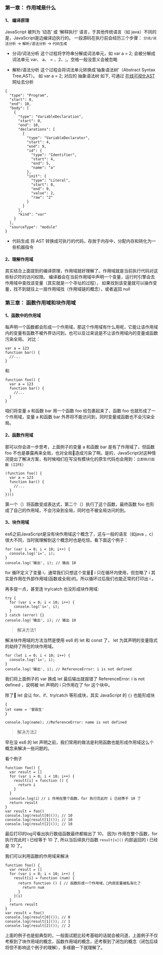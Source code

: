 
### 第一章： 作用域是什么

#### 1、 编译原理

JavaScript 被列为 ‘动态’ 或 ‘解释执行’ 语言，于其他传统语言（如 java）不同的是，JavaScript是边编译边执行的。
一段源码在执行前会经历三个步骤： `分词/词法分析` -> `解析/语法分析` -> `代码生成`

  - 分词/词法分析
  这个过程将字符串分解成词法单元，如 var a = 2; 会被分解成词法单元 var、 a、 = 、2、;。空格一般没意义会被忽略

  - 解析/语法分析
  这个过程会将词法单元转换成‘抽象语法树’（Abstract Syntax Tree,AST）。
  如  var a = 2; 对应的 抽象语法树 如下, 可通过 [在线可视化AST](https://astexplorer.net/) 网址去分析

```
{
  "type": "Program",
  "start": 0,
  "end": 10,
  "body": [
    {
      "type": "VariableDeclaration",
      "start": 0,
      "end": 10,
      "declarations": [
        {
          "type": "VariableDeclarator",
          "start": 4,
          "end": 9,
          "id": {
            "type": "Identifier",
            "start": 4,
            "end": 5,
            "name": "a"
          },
          "init": {
            "type": "Literal",
            "start": 8,
            "end": 9,
            "value": 2,
            "raw": "2"
          }
        }
      ],
      "kind": "var"
    }
  ],
  "sourceType": "module"
}
```
  - 代码生成
  将 AST 转换成可执行的代码，存放于内存中，分配内存和转化为一些机器指令

#### 2、理解作用域

其实结合上面提到的编译原理，作用域就好理解了。作用域就是当前执行代码对这些标识符的访问权限。
编译器会在当前作用域中声明一个变量，运行时引擎会去作用域中查找该变量（其实就是一个寻址的过程），
如果找到该变量就可以操作变量，找不到就往上一层作用域找（作用域链的概念），或者返回 null


### 第三章： 函数作用域和块作用域

#### 1、函数中的作用域

每声明一个函数都会形成一个作用域，那这个作用域有什么用呢，它能让该作用域内的变量有函数不被外界访问到，也可以反过来说是不让该作用域内的变量或函数污染全局。
对比：
```
var a = 123
function bar() {
  //...
}
```
和
```
function foo() {
  var a = 123
  function bar() {
    //...
  }
}
```
咱们将变量 a 和函数 bar 用一个函数 foo 给包裹起来了，函数 foo 也就形成了一个作用域，变量 a 和函数 bar 外界将不能访问到，同时变量或函数也不会污染全局。

#### 2、函数作用域

那可以你会进一步思考，上面例子的变量 a 和函数 bar 是有了作用域了，但函数 foo 不也是暴露再来全局，也对全局造成污染了啊。是的，JavaScript对这种情况提出了解决方案，有时候咱们在写没有模块化的原生代码也会用到：`立即执行函数 (IIFE)`

```
(function foo() {
  var a = 123
  function bar() {
    //...
  }
})()
```

第一个（）将函数变成表达式，第二个（）执行了这个函数，最终函数 foo 也形成了自己的作用域，不会污染到全局，同时也不被全局访问的到。

#### 3、块作用域

es6之前JavaScript是没有块作用域这个概念了，这与一般的语言（如java ，c）很大不同，当时我理解到这个概念时也是吃惊。看下面这个例子：

```
for (var i = 0; i < 10; i++) {
  console.log('i=', i);
}
console.log('输出', i); // 输出 10
```
for 循环定义了变量 i，通常我们只想这个变量 i 只在循环内使用，但忽略了 i 其实是作用在外部作用域(函数或全局)的。所以循环过后我们也能正常的打印出 i 。

再多提一点，甚至连 try/catch 也没形成块作用域:

```
try {
  for (var i = 0; i < 10; i++) {
    console.log('i=', i);
  }
} catch (error) {}
console.log('输出', i); // 输出 10
```

> 解决方法1

解决块作用域的方法当然是使用 es6 的 let 和 const 了， let 为其声明的变量隐式的劫持了所在的块作用域。

```
for (let i = 0; i < 10; i++) {
  console.log('i=', i);
}
console.log('输出', i); // ReferenceError: i is not defined
```
我们将上面例子的 var 换成 let 最后输出就报错了 ReferenceError: i is not defined ，说明被 let 声明的 i 只作用在了 for 这个块中。

除了 let 会让 for、if、try/catch 等形成块，其实 JavaScript 的 `{}` 也能形成块

```
{
let name = '曾田生'
}

console.log(name); //ReferenceError: name is not defined
```

> 解决方法2

早在没 es6 的 let 声明之前，我们常用的做法是利用函数也能形成作用域这么个概念来解决一些问题的。

看个例子
```
function foo() {
  var result = []
  for (var i = 0; i < 10; i++) {
    result[i] = function () {
      return i
    }
  }
  console.log(i）// i 作用在整个函数，for 执行完此时 i 已经等于 10 了
  return result
}
var result = foo()
console.log(result[0]()); // 10
console.log(result[1]()); // 10
console.log(result[2]()); // 10
```

最后打印的log可看出执行数组函数最终都输出了 10， 因为i 作用在整个函数，for 执行完此时 i 已经等于 10 了, 所以当后续执行函数 `result[x]()` 内部返回的 i 已经是 10 了。

我们可以利用函数的作用域来解决

```
function foo() {
  var result = []
  for (var i = 0; i < 10; i++) {
    result[i] = function (num) {
      return function () { // 函数形成一个作用域，内部变量被私有化了
        return num
      }
    }(i)
  }
  return result
}
var result = foo()
console.log(result[0]()); // 0
console.log(result[1]()); // 1
console.log(result[2]()); // 2
```

上面的例子也是挺典型的，一般面试题比较考基础的话就会被问道，上面例子不仅考察到了块作用域的概念，函数作用域的概念，还考察到了闭包的概念（闭包后续将但不影响这个例子的理解），多琢磨一下就理解了。


